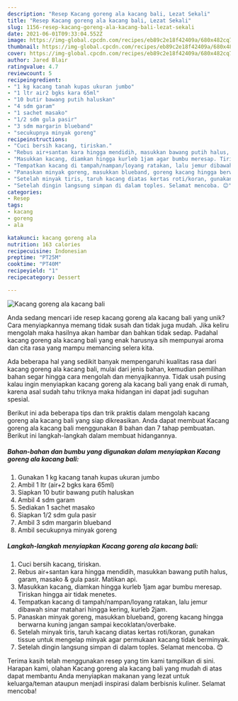 ```yaml
---
description: "Resep Kacang goreng ala kacang bali, Lezat Sekali"
title: "Resep Kacang goreng ala kacang bali, Lezat Sekali"
slug: 1156-resep-kacang-goreng-ala-kacang-bali-lezat-sekali
date: 2021-06-01T09:33:04.552Z
image: https://img-global.cpcdn.com/recipes/eb89c2e18f42409a/680x482cq70/kacang-goreng-ala-kacang-bali-foto-resep-utama.jpg
thumbnail: https://img-global.cpcdn.com/recipes/eb89c2e18f42409a/680x482cq70/kacang-goreng-ala-kacang-bali-foto-resep-utama.jpg
cover: https://img-global.cpcdn.com/recipes/eb89c2e18f42409a/680x482cq70/kacang-goreng-ala-kacang-bali-foto-resep-utama.jpg
author: Jared Blair
ratingvalue: 4.7
reviewcount: 5
recipeingredient:
- "1 kg kacang tanah kupas ukuran jumbo"
- "1 ltr air2 bgks kara 65ml"
- "10 butir bawang putih haluskan"
- "4 sdm garam"
- "1 sachet masako"
- "1/2 sdm gula pasir"
- "3 sdm margarin blueband"
- "secukupnya minyak goreng"
recipeinstructions:
- "Cuci bersih kacang, tiriskan."
- "Rebus air+santan kara hingga mendidih, masukkan bawang putih halus, garam, masako &amp; gula pasir. Matikan api."
- "Masukkan kacang, diamkan hingga kurleb 1jam agar bumbu meresap. Tiriskan hingga air tidak menetes."
- "Tempatkan kacang di tampah/nampan/loyang ratakan, lalu jemur dibawah sinar matahari hingga kering, kurleb 2jam."
- "Panaskan minyak goreng, masukkan blueband, goreng kacang hingga berwarna kuning jangan sampai kecoklatan/overbake."
- "Setelah minyak tiris, taruh kacang diatas kertas roti/koran, gunakan tissue untuk mengelap minyak agar permukaan kacang tidak berminyak."
- "Setelah dingin langsung simpan di dalam toples. Selamat mencoba. 😊"
categories:
- Resep
tags:
- kacang
- goreng
- ala

katakunci: kacang goreng ala 
nutrition: 163 calories
recipecuisine: Indonesian
preptime: "PT25M"
cooktime: "PT40M"
recipeyield: "1"
recipecategory: Dessert

---
```



![Kacang goreng ala kacang bali](https://img-global.cpcdn.com/recipes/eb89c2e18f42409a/680x482cq70/kacang-goreng-ala-kacang-bali-foto-resep-utama.jpg)

Anda sedang mencari ide resep kacang goreng ala kacang bali yang unik? Cara menyiapkannya memang tidak susah dan tidak juga mudah. Jika keliru mengolah maka hasilnya akan hambar dan bahkan tidak sedap. Padahal kacang goreng ala kacang bali yang enak harusnya sih mempunyai aroma dan cita rasa yang mampu memancing selera kita.



Ada beberapa hal yang sedikit banyak mempengaruhi kualitas rasa dari kacang goreng ala kacang bali, mulai dari jenis bahan, kemudian pemilihan bahan segar hingga cara mengolah dan menyajikannya. Tidak usah pusing kalau ingin menyiapkan kacang goreng ala kacang bali yang enak di rumah, karena asal sudah tahu triknya maka hidangan ini dapat jadi suguhan spesial.


Berikut ini ada beberapa tips dan trik praktis dalam mengolah kacang goreng ala kacang bali yang siap dikreasikan. Anda dapat membuat Kacang goreng ala kacang bali menggunakan 8 bahan dan 7 tahap pembuatan. Berikut ini langkah-langkah dalam membuat hidangannya.

<!--inarticleads1-->

##### Bahan-bahan dan bumbu yang digunakan dalam menyiapkan Kacang goreng ala kacang bali:

1. Gunakan 1 kg kacang tanah kupas ukuran jumbo
1. Ambil 1 ltr (air+2 bgks kara 65ml)
1. Siapkan 10 butir bawang putih haluskan
1. Ambil 4 sdm garam
1. Sediakan 1 sachet masako
1. Siapkan 1/2 sdm gula pasir
1. Ambil 3 sdm margarin blueband
1. Ambil secukupnya minyak goreng




<!--inarticleads2-->

##### Langkah-langkah menyiapkan Kacang goreng ala kacang bali:

1. Cuci bersih kacang, tiriskan.
1. Rebus air+santan kara hingga mendidih, masukkan bawang putih halus, garam, masako &amp; gula pasir. Matikan api.
1. Masukkan kacang, diamkan hingga kurleb 1jam agar bumbu meresap. Tiriskan hingga air tidak menetes.
1. Tempatkan kacang di tampah/nampan/loyang ratakan, lalu jemur dibawah sinar matahari hingga kering, kurleb 2jam.
1. Panaskan minyak goreng, masukkan blueband, goreng kacang hingga berwarna kuning jangan sampai kecoklatan/overbake.
1. Setelah minyak tiris, taruh kacang diatas kertas roti/koran, gunakan tissue untuk mengelap minyak agar permukaan kacang tidak berminyak.
1. Setelah dingin langsung simpan di dalam toples. Selamat mencoba. 😊




Terima kasih telah menggunakan resep yang tim kami tampilkan di sini. Harapan kami, olahan Kacang goreng ala kacang bali yang mudah di atas dapat membantu Anda menyiapkan makanan yang lezat untuk keluarga/teman ataupun menjadi inspirasi dalam berbisnis kuliner. Selamat mencoba!
